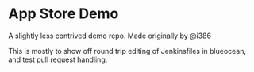 # App Store Demo


A slightly less contrived demo repo. 
Made originally by @i386

This is mostly to show off round trip editing of Jenkinsfiles in blueocean, and test pull request handling. 

